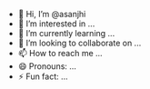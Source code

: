 - 👋 Hi, I’m @asanjhi
- 👀 I’m interested in ...
- 🌱 I’m currently learning ...
- 💞️ I’m looking to collaborate on ...
- 📫 How to reach me ...
- 😄 Pronouns: ...
- ⚡ Fun fact: ...

<!---
asanjhi/asanjhi is a ✨ special ✨ repository because its `README.md` (this file) appears on your GitHub profile.
You can click the Preview link to take a look at your changes.
--->

